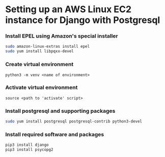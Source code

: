 # Setting up an AWS Linux EC2 instance for Django with Postgresql

### Install EPEL using Amazon's special installer
```bash
sudo amazon-linux-extras install epel
sudo yum install libpqxx-devel
```

### Create virtual environment
```
python3 -m venv <name of environment>
```

### Activate virtual environment
```
source <path to 'activate' script>
```

### Install postgresql and supporting packages
```bash
sudo yum install postgresql postgresql-contrib python3-devel
```

### Install required software and packages
```bash
pip3 install django
pip3 install psycopg2
```